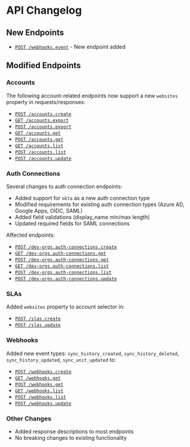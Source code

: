 
# API Changelog

## New Endpoints
- [`POST /webhooks.event`](/public/api-reference/webhooks/event) - New endpoint added

## Modified Endpoints

### Accounts
The following account-related endpoints now support a new `websites` property in requests/responses:

- [`POST /accounts.create`](/public/api-reference/accounts/create)
- [`GET /accounts.export`](/public/api-reference/accounts/export-post)  
- [`POST /accounts.export`](/public/api-reference/accounts/export-post)
- [`GET /accounts.get`](/public/api-reference/accounts/get-post)
- [`POST /accounts.get`](/public/api-reference/accounts/get-post)
- [`GET /accounts.list`](/public/api-reference/accounts/list-post)
- [`POST /accounts.list`](/public/api-reference/accounts/list-post)
- [`POST /accounts.update`](/public/api-reference/accounts/update)

### Auth Connections
Several changes to auth connection endpoints:

- Added support for `okta` as a new auth connection type
- Modified requirements for existing auth connection types (Azure AD, Google Apps, OIDC, SAML)
- Added field validations (display_name min/max length)
- Updated required fields for SAML connections

Affected endpoints:
- [`POST /dev-orgs.auth-connections.create`](/public/api-reference/auth-connection/dev-org-auth-connections-create)
- [`GET /dev-orgs.auth-connections.get`](/public/api-reference/auth-connection/dev-org-auth-connections-get-post)
- [`POST /dev-orgs.auth-connections.get`](/public/api-reference/auth-connection/dev-org-auth-connections-get-post)
- [`GET /dev-orgs.auth-connections.list`](/public/api-reference/auth-connection/dev-org-auth-connections-list-post)
- [`POST /dev-orgs.auth-connections.list`](/public/api-reference/auth-connection/dev-org-auth-connections-list-post)
- [`POST /dev-orgs.auth-connections.update`](/public/api-reference/auth-connection/dev-org-auth-connections-update)

### SLAs
Added `websites` property to account selector in:
- [`POST /slas.create`](/public/api-reference/slas/create)
- [`POST /slas.update`](/public/api-reference/slas/update)

### Webhooks
Added new event types: `sync_history_created`, `sync_history_deleted`, `sync_history_updated`, `sync_unit_updated` to:
- [`POST /webhooks.create`](/public/api-reference/webhooks/create)
- [`GET /webhooks.get`](/public/api-reference/webhooks/get-post)
- [`POST /webhooks.get`](/public/api-reference/webhooks/get-post)
- [`GET /webhooks.list`](/public/api-reference/webhooks/list-post)
- [`POST /webhooks.list`](/public/api-reference/webhooks/list-post)
- [`POST /webhooks.update`](/public/api-reference/webhooks/update)

### Other Changes
- Added response descriptions to most endpoints
- No breaking changes to existing functionality